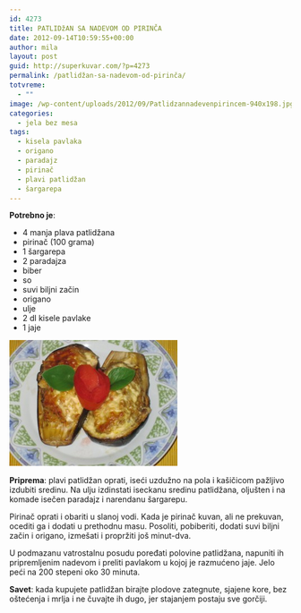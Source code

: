 ```yaml
---
id: 4273
title: PATLIDžAN SA NADEVOM OD PIRINČA
date: 2012-09-14T10:59:55+00:00
author: mila
layout: post
guid: http://superkuvar.com/?p=4273
permalink: /patlidžan-sa-nadevom-od-pirinča/
totvreme:
  - ""
image: /wp-content/uploads/2012/09/Patlidzannadevenpirincem-940x198.jpg
categories:
  - jela bez mesa
tags:
  - kisela pavlaka
  - origano
  - paradajz
  - pirinač
  - plavi patlidžan
  - šargarepa
---
```

**Potrebno je**:

  * 4 manja plava patlidžana
  * pirinač (100 grama)
  * 1 šargarepa
  * 2 paradajza
  * biber
  * so
  * suvi biljni začin
  * origano
  * ulje
  * 2 dl kisele pavlake
  * 1 jaje

<img class="alignnone size-medium wp-image-4274" title="Patlidzannadevenpirincem" src="/wp-content/uploads/2012/09/Patlidzannadevenpirincem-300x225.jpg" alt="" width="300" height="225" /> 

**Priprema**: plavi patlidžan oprati, iseći uzdužno na pola i kašičicom pažljivo izdubiti sredinu. Na ulju izdinstati iseckanu sredinu patlidžana, oljušten i na komade isečen paradajz i narendanu šargarepu.

Pirinač oprati i obariti u slanoj vodi. Kada je pirinač kuvan, ali ne prekuvan, ocediti ga i dodati u prethodnu masu. Posoliti, pobiberiti, dodati suvi biljni začin i origano, izmešati i propržiti još minut-dva.

U podmazanu vatrostalnu posudu poređati polovine patlidžana, napuniti ih pripremljenim nadevom i preliti pavlakom u kojoj je razmućeno jaje. Jelo peći na 200 stepeni oko 30 minuta.

**Savet**: kada kupujete patlidžan birajte plodove zategnute, sjajene kore, bez oštećenja i mrlja i ne čuvajte ih dugo, jer stajanjem postaju sve gorčiji.